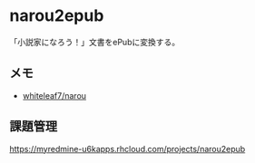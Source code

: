 narou2epub
==========

「小説家になろう！」文書をePubに変換する。

## メモ

* [whiteleaf7/narou](https://github.com/whiteleaf7/narou)

## 課題管理

https://myredmine-u6kapps.rhcloud.com/projects/narou2epub
